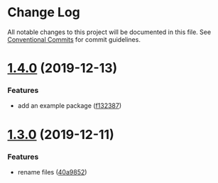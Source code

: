 # Change Log

All notable changes to this project will be documented in this file.
See [Conventional Commits](https://conventionalcommits.org) for commit guidelines.

# [1.4.0](https://github.com/koba04/lerna-yarn-sandbox/compare/@koba04/lerna-yarn-sandbox-package-a@1.3.0...@koba04/lerna-yarn-sandbox-package-a@1.4.0) (2019-12-13)


### Features

* add an example package ([f132387](https://github.com/koba04/lerna-yarn-sandbox/commit/f132387e87c1fc76aeb1faa155dab118d596dd8c))





# [1.3.0](https://github.com/koba04/lerna-yarn-sandbox/compare/@koba04/lerna-yarn-sandbox-package-a@1.1.0...@koba04/lerna-yarn-sandbox-package-a@1.3.0) (2019-12-11)


### Features

* rename files ([40a9852](https://github.com/koba04/lerna-yarn-sandbox/commit/40a985216e036ea8feb5d376dd83e2a3789f110a))
